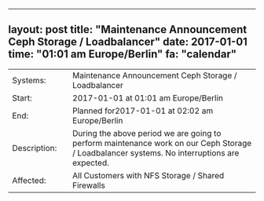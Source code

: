 --- 
 layout: post 
 title: "Maintenance Announcement Ceph Storage / Loadbalancer" 
 date: 2017-01-01 
 time: "01:01 am Europe/Berlin" 
 fa: "calendar" 
 --- 
 |                   |   |                                                                      | 
 |-------------------|---|----------------------------------------------------------------------| 
 | Systems:          |   | Maintenance Announcement Ceph Storage / Loadbalancer| 
 | Start:            |   | 2017-01-01 at 01:01 am Europe/Berlin | 
 | End:              |   | Planned for2017-01-01 at 02:02 am  Europe/Berlin | 
 | Description:      |   | During the above period we are going to perform maintenance work on our Ceph Storage / Loadbalancer systems. No interruptions are expected. | 
 | Affected:         |   |All Customers with NFS Storage / Shared Firewalls | 
